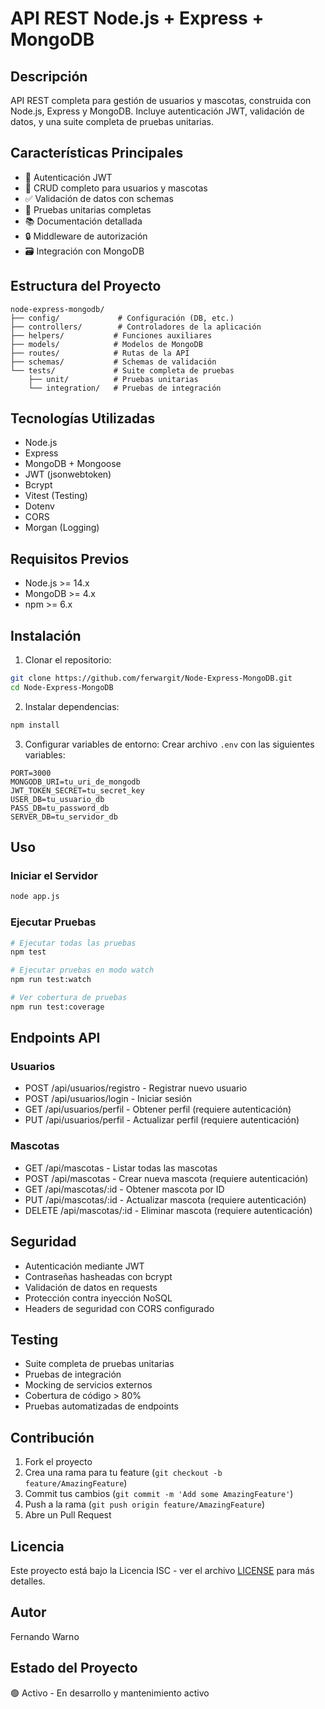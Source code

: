 # API REST Node.js + Express + MongoDB

## Descripción
API REST completa para gestión de usuarios y mascotas, construida con Node.js, Express y MongoDB. Incluye autenticación JWT, validación de datos, y una suite completa de pruebas unitarias.

## Características Principales
- 🔐 Autenticación JWT
- 📝 CRUD completo para usuarios y mascotas
- ✅ Validación de datos con schemas
- 🧪 Pruebas unitarias completas
- 📚 Documentación detallada
- 🔒 Middleware de autorización
- 🗃️ Integración con MongoDB

## Estructura del Proyecto
```
node-express-mongodb/
├── config/             # Configuración (DB, etc.)
├── controllers/        # Controladores de la aplicación
├── helpers/           # Funciones auxiliares
├── models/            # Modelos de MongoDB
├── routes/            # Rutas de la API
├── schemas/           # Schemas de validación
└── tests/             # Suite completa de pruebas
    ├── unit/          # Pruebas unitarias
    └── integration/   # Pruebas de integración
```

## Tecnologías Utilizadas
- Node.js
- Express
- MongoDB + Mongoose
- JWT (jsonwebtoken)
- Bcrypt
- Vitest (Testing)
- Dotenv
- CORS
- Morgan (Logging)

## Requisitos Previos
- Node.js >= 14.x
- MongoDB >= 4.x
- npm >= 6.x

## Instalación

1. Clonar el repositorio:
```bash
git clone https://github.com/ferwargit/Node-Express-MongoDB.git
cd Node-Express-MongoDB
```

2. Instalar dependencias:
```bash
npm install
```

3. Configurar variables de entorno:
Crear archivo `.env` con las siguientes variables:
```env
PORT=3000
MONGODB_URI=tu_uri_de_mongodb
JWT_TOKEN_SECRET=tu_secret_key
USER_DB=tu_usuario_db
PASS_DB=tu_password_db
SERVER_DB=tu_servidor_db
```

## Uso

### Iniciar el Servidor
```bash
node app.js
```

### Ejecutar Pruebas
```bash
# Ejecutar todas las pruebas
npm test

# Ejecutar pruebas en modo watch
npm run test:watch

# Ver cobertura de pruebas
npm run test:coverage
```

## Endpoints API

### Usuarios
- POST /api/usuarios/registro - Registrar nuevo usuario
- POST /api/usuarios/login - Iniciar sesión
- GET /api/usuarios/perfil - Obtener perfil (requiere autenticación)
- PUT /api/usuarios/perfil - Actualizar perfil (requiere autenticación)

### Mascotas
- GET /api/mascotas - Listar todas las mascotas
- POST /api/mascotas - Crear nueva mascota (requiere autenticación)
- GET /api/mascotas/:id - Obtener mascota por ID
- PUT /api/mascotas/:id - Actualizar mascota (requiere autenticación)
- DELETE /api/mascotas/:id - Eliminar mascota (requiere autenticación)

## Seguridad
- Autenticación mediante JWT
- Contraseñas hasheadas con bcrypt
- Validación de datos en requests
- Protección contra inyección NoSQL
- Headers de seguridad con CORS configurado

## Testing
- Suite completa de pruebas unitarias
- Pruebas de integración
- Mocking de servicios externos
- Cobertura de código > 80%
- Pruebas automatizadas de endpoints

## Contribución
1. Fork el proyecto
2. Crea una rama para tu feature (`git checkout -b feature/AmazingFeature`)
3. Commit tus cambios (`git commit -m 'Add some AmazingFeature'`)
4. Push a la rama (`git push origin feature/AmazingFeature`)
5. Abre un Pull Request

## Licencia
Este proyecto está bajo la Licencia ISC - ver el archivo [LICENSE](LICENSE) para más detalles.

## Autor
Fernando Warno

## Estado del Proyecto
🟢 Activo - En desarrollo y mantenimiento activo